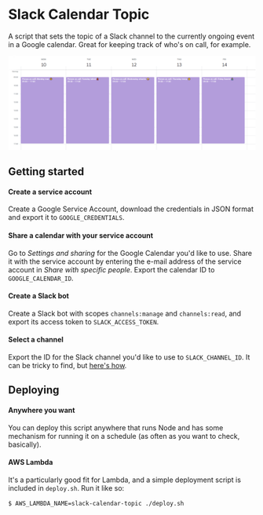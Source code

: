 # Slack Calendar Topic

A script that sets the topic of a Slack channel to the currently ongoing event
in a Google calendar. Great for keeping track of who's on call, for example.

![Image](./docs/calendar.png)

## Getting started

#### Create a service account

Create a Google Service Account, download the credentials in JSON format and
export it to `GOOGLE_CREDENTIALS`.

#### Share a calendar with your service account

Go to *Settings and sharing* for the Google Calendar you'd like to use.
Share it with the service account by entering the e-mail address of the
service account in *Share with specific people*. Export the calendar ID
to `GOOGLE_CALENDAR_ID`.

#### Create a Slack bot

Create a Slack bot with scopes `channels:manage` and `channels:read`, and export
its access token to `SLACK_ACCESS_TOKEN`.

#### Select a channel

Export the ID for the Slack channel you'd like to use to `SLACK_CHANNEL_ID`. It can
be tricky to find, but [here's how](https://www.google.com/search?q=how+to+find+channel+id+slack).

## Deploying

#### Anywhere you want

You can deploy this script anywhere that runs Node and has some mechanism for running it on
a schedule (as often as you want to check, basically).

#### AWS Lambda

It's a particularly good fit for Lambda, and a simple deployment script is included in
`deploy.sh`. Run it like so:

```bash
$ AWS_LAMBDA_NAME=slack-calendar-topic ./deploy.sh
```

